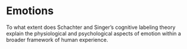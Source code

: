 Emotions
========

To what extent does Schachter and Singer’s cognitive labeling theory explain the physiological and psychological aspects of emotion within a broader framework of human experience.
